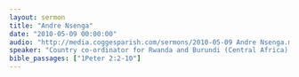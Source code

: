 ```yaml
---
layout: sermon
title: "Andre Nsenga"
date: "2010-05-09 00:00:00"
audio: "http://media.coggesparish.com/sermons/2010-05-09 Andre Nsenga.mp3"
speaker: "Country co-ordinator for Rwanda and Burundi (Central Africa) for Christian Aid."
bible_passages: ["1Peter 2:2-10"]
---
```

